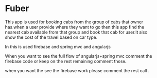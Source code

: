 # Fuber
This app is used for booking cabs from the group of cabs that owner has.when a user provide where they want to go then this app find the nearest cab available from that group and book that cab for user.It also show the cost of the travel based on car type.



In this is used firebase and spring mvc and angularjs 


When you want to see the full flow of angularjs+spring mvc comment the firebase code or keep on the rest remaining comment those.

when you want the see the firebase work please comment the rest call .
